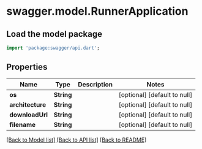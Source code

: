 # swagger.model.RunnerApplication

## Load the model package
```dart
import 'package:swagger/api.dart';
```

## Properties
Name | Type | Description | Notes
------------ | ------------- | ------------- | -------------
**os** | **String** |  | [optional] [default to null]
**architecture** | **String** |  | [optional] [default to null]
**downloadUrl** | **String** |  | [optional] [default to null]
**filename** | **String** |  | [optional] [default to null]

[[Back to Model list]](../README.md#documentation-for-models) [[Back to API list]](../README.md#documentation-for-api-endpoints) [[Back to README]](../README.md)

